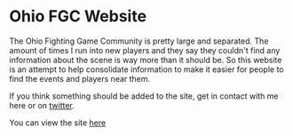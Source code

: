 # Ohio FGC Website

The Ohio Fighting Game Community is pretty large and separated.  The amount of times I run into new players and they say they couldn't find any information about the scene is way more than it should be.  So this website is an attempt to help consolidate information to make it easier for people to find the events and players near them.

If you think something should be added to the site, get in contact with me here or on [twitter](https://twitter.com/codecory).

You can view the site [here](ohiofgc.com)